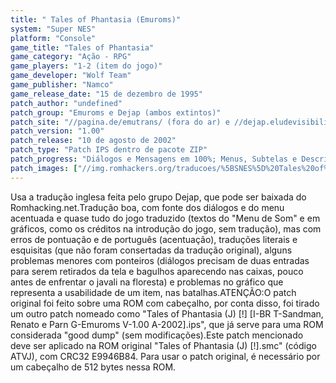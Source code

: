 ```yaml
---
title: " Tales of Phantasia (Emuroms)"
system: "Super NES"
platform: "Console"
game_title: "Tales of Phantasia"
game_category: "Ação - RPG"
game_players: "1-2 (item do jogo)"
game_developer: "Wolf Team"
game_publisher: "Namco"
game_release_date: "15 de dezembro de 1995"
patch_author: "undefined"
patch_group: "Emuroms e Dejap (ambos extintos)"
patch_site: "//pagina.de/emutrans/ (fora do ar) e //dejap.eludevisibility.org/ (inativo)"
patch_version: "1.00"
patch_release: "10 de agosto de 2002"
patch_type: "Patch IPS dentro de pacote ZIP"
patch_progress: "Diálogos e Mensagens em 100%; Menus, Subtelas e Descrições em aproximadamente ~99%; Itens, Magias e Inimigos em ~98%"
patch_images: ["//img.romhackers.org/traducoes/%5BSNES%5D%20Tales%20of%20Phantasia%20-%20Emuroms%20-%201.png","//img.romhackers.org/traducoes/%5BSNES%5D%20Tales%20of%20Phantasia%20-%20Emuroms%20-%202.png","//img.romhackers.org/traducoes/%5BSNES%5D%20Tales%20of%20Phantasia%20-%20Emuroms%20-%203.png"]
---
```

Usa a tradução inglesa feita pelo grupo Dejap, que pode ser baixada do Romhacking.net.Tradução boa, com fonte dos diálogos e do menu acentuada e quase tudo do jogo traduzido (textos do "Menu de Som" e em gráficos, como os créditos na introdução do jogo, sem tradução), mas com erros de pontuação e de português (acentuação), traduções literais e esquisitas (que não foram consertadas da tradução original), alguns problemas menores com ponteiros (diálogos precisam de duas entradas para serem retirados da tela e bagulhos aparecendo nas caixas, pouco antes de enfrentar o javali na floresta) e problemas no gráfico que representa a usabilidade de um item, nas batalhas.ATENÇÃO:O patch original foi feito sobre uma ROM com cabeçalho, por conta disso, foi tirado um outro patch nomeado como "Tales of Phantasia (J) [!] [I-BR T-Sandman, Renato e Parn G-Emuroms V-1.00 A-2002].ips", que já serve para uma ROM considerada "good dump" (sem modificações).Este patch mencionado deve ser aplicado na ROM original "Tales of Phantasia (J) [!].smc" (código ATVJ), com CRC32 E9946B84. Para usar o patch original, é necessário por um cabeçalho de 512 bytes nessa ROM.